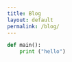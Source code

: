 ```yaml
---
title: Blog
layout: default
permalink: /blog/
---
```


```python
def main():
    print ("hello")
```